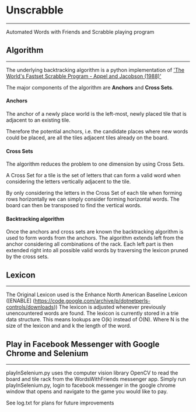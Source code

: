 # Unscrabble
***
  Automated Words with Friends and Scrabble playing program 


## Algorithm
___
  The underlying backtracking algorithm is a python implementation of ['The World's Fastset Scrabble Program - Appel and Jacobson (1988)'](http://www.gtoal.com/wordgames/jacobson+appel/aj.pdf)

  The major components of the algorithm are **Anchors** and **Cross Sets**.

#### Anchors
  The anchor of a newly place world is the left-most, newly placed tile that is adjacent to an existing tile.


  Therefore the potential anchors, i.e. the candidate places where new words could be placed, are all the tiles adjacent tiles already on the board.


#### Cross Sets
   The algorithm reduces the problem to one dimension by using Cross Sets.

  A Cross Set for a tile is the set of letters that can form a valid word when considering the letters vertically adjacent to the tile. 

  By only considering the letters in the Cross Set of each tile when forming rows horizontally we can simply consider forming horizontal words. The board can then be transposed to find the vertical words.

#### Backtracking algorithm
  Once the anchors and cross sets are known the backtracking algorithm is used to form words from the anchors.
  The algorithm extends left from the anchor considering all combinations of the rack.
  Each left part is then extended right into all possible valid words by traversing the lexicon pruned by the cross sets.


## Lexicon
___
  The Original Lexicon used is the Enhance North American Baseline Lexicon ([ENABLE] (https://code.google.com/archive/p/dotnetperls-controls/downloads)) 
  The lexicon is adjusted whenever previously unencountered words are found.
  The lexicon is currently stored in a trie data structure. This means lookups are O(k) instead of O(N).
  Where N is the size of the lexicon and and k the length of the word.


## Play in Facebook Messenger with Google Chrome and Selenium
___
  playInSelenium.py uses the computer vision library OpenCV to read the board and tile rack from the WordsWithFriends messenger app.
  Simply run playInSelenium.py, login to facebook messenger in the google chrome window that opens and navigate to the game   you would like to pay.

See log.txt for plans for future improvements
